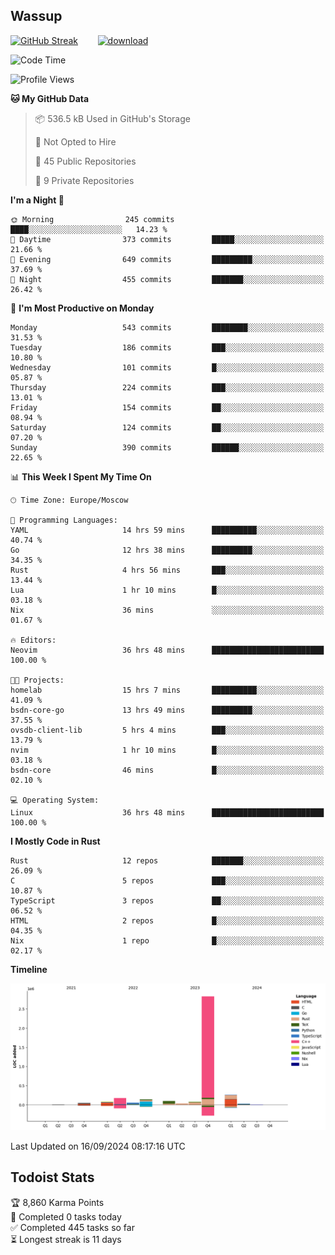 ## Wassup

<!--
-->

[![GitHub Streak](http://github-readme-streak-stats.herokuapp.com?user=archeoss&theme=shades-of-purple&hide_border=true&date_format=j%20M%5B%20Y%5D)](https://git.io/streak-stats)&nbsp;&nbsp;&nbsp;&nbsp;&nbsp;&nbsp;&nbsp;&nbsp;[![download](https://user-images.githubusercontent.com/68448737/147796309-d8b65b1d-4dde-40d9-b03a-2b42aaa6cd43.jpeg)
](http://bmstu.ru/)

<!--START_SECTION:waka-->
![Code Time](http://img.shields.io/badge/Code%20Time-3%2C247%20hrs-blue)

![Profile Views](http://img.shields.io/badge/Profile%20Views-0-blue)

**🐱 My GitHub Data** 

> 📦 536.5 kB Used in GitHub's Storage 
 > 
> 🚫 Not Opted to Hire
 > 
> 📜 45 Public Repositories 
 > 
> 🔑 9 Private Repositories 
 > 
**I'm a Night 🦉** 

```text
🌞 Morning                245 commits         ████░░░░░░░░░░░░░░░░░░░░░   14.23 % 
🌆 Daytime                373 commits         █████░░░░░░░░░░░░░░░░░░░░   21.66 % 
🌃 Evening                649 commits         █████████░░░░░░░░░░░░░░░░   37.69 % 
🌙 Night                  455 commits         ███████░░░░░░░░░░░░░░░░░░   26.42 % 
```
📅 **I'm Most Productive on Monday** 

```text
Monday                   543 commits         ████████░░░░░░░░░░░░░░░░░   31.53 % 
Tuesday                  186 commits         ███░░░░░░░░░░░░░░░░░░░░░░   10.80 % 
Wednesday                101 commits         █░░░░░░░░░░░░░░░░░░░░░░░░   05.87 % 
Thursday                 224 commits         ███░░░░░░░░░░░░░░░░░░░░░░   13.01 % 
Friday                   154 commits         ██░░░░░░░░░░░░░░░░░░░░░░░   08.94 % 
Saturday                 124 commits         ██░░░░░░░░░░░░░░░░░░░░░░░   07.20 % 
Sunday                   390 commits         ██████░░░░░░░░░░░░░░░░░░░   22.65 % 
```


📊 **This Week I Spent My Time On** 

```text
🕑︎ Time Zone: Europe/Moscow

💬 Programming Languages: 
YAML                     14 hrs 59 mins      ██████████░░░░░░░░░░░░░░░   40.74 % 
Go                       12 hrs 38 mins      █████████░░░░░░░░░░░░░░░░   34.35 % 
Rust                     4 hrs 56 mins       ███░░░░░░░░░░░░░░░░░░░░░░   13.44 % 
Lua                      1 hr 10 mins        █░░░░░░░░░░░░░░░░░░░░░░░░   03.18 % 
Nix                      36 mins             ░░░░░░░░░░░░░░░░░░░░░░░░░   01.67 % 

🔥 Editors: 
Neovim                   36 hrs 48 mins      █████████████████████████   100.00 % 

🐱‍💻 Projects: 
homelab                  15 hrs 7 mins       ██████████░░░░░░░░░░░░░░░   41.09 % 
bsdn-core-go             13 hrs 49 mins      █████████░░░░░░░░░░░░░░░░   37.55 % 
ovsdb-client-lib         5 hrs 4 mins        ███░░░░░░░░░░░░░░░░░░░░░░   13.79 % 
nvim                     1 hr 10 mins        █░░░░░░░░░░░░░░░░░░░░░░░░   03.18 % 
bsdn-core                46 mins             █░░░░░░░░░░░░░░░░░░░░░░░░   02.10 % 

💻 Operating System: 
Linux                    36 hrs 48 mins      █████████████████████████   100.00 % 
```

**I Mostly Code in Rust** 

```text
Rust                     12 repos            ███████░░░░░░░░░░░░░░░░░░   26.09 % 
C                        5 repos             ███░░░░░░░░░░░░░░░░░░░░░░   10.87 % 
TypeScript               3 repos             ██░░░░░░░░░░░░░░░░░░░░░░░   06.52 % 
HTML                     2 repos             █░░░░░░░░░░░░░░░░░░░░░░░░   04.35 % 
Nix                      1 repo              █░░░░░░░░░░░░░░░░░░░░░░░░   02.17 % 
```



**Timeline**

![Lines of Code chart](https://raw.githubusercontent.com/archeoss/archeoss/master/assets/bar_graph.png)


 Last Updated on 16/09/2024 08:17:16 UTC
<!--END_SECTION:waka-->

## Todoist Stats

<!-- TODO-IST:START -->
🏆  8,860 Karma Points           
🌸  Completed 0 tasks today           
✅  Completed 445 tasks so far           
⏳  Longest streak is 11 days
<!-- TODO-IST:END -->
